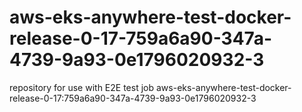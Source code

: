 # aws-eks-anywhere-test-docker-release-0-17-759a6a90-347a-4739-9a93-0e1796020932-3
repository for use with E2E test job aws-eks-anywhere-test-docker-release-0-17:759a6a90-347a-4739-9a93-0e1796020932-3
